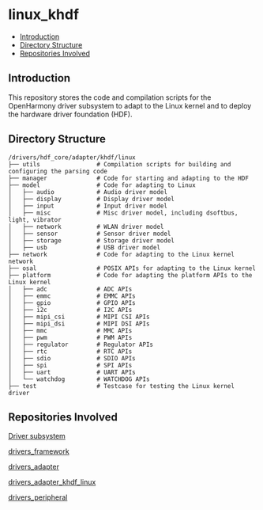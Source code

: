 # linux\_khdf<a name="EN-US_TOPIC_0000001078489630"></a>

-   [Introduction](#section11660541593)
-   [Directory Structure](#section161941989596)
-   [Repositories Involved](#section1371113476307)

## Introduction<a name="section11660541593"></a>

This repository stores the code and compilation scripts for the OpenHarmony driver subsystem to adapt to the Linux kernel and to deploy the hardware driver foundation \(HDF\).

## Directory Structure<a name="section161941989596"></a>

```
/drivers/hdf_core/adapter/khdf/linux
├── utils                # Compilation scripts for building and configuring the parsing code
├── manager              # Code for starting and adapting to the HDF
├── model                # Code for adapting to Linux
│   ├── audio            # Audio driver model
│   ├── display          # Display driver model
│   ├── input            # Input driver model
│   ├── misc             # Misc driver model, including dsoftbus, light, vibrator
│   ├── network          # WLAN driver model
│   ├── sensor           # Sensor driver model
│   ├── storage          # Storage driver model
│   ├── usb              # USB driver model
├── network              # Code for adapting to the Linux kernel network
├── osal                 # POSIX APIs for adapting to the Linux kernel
├── platform             # Code for adapting the platform APIs to the Linux kernel
│   ├── adc              # ADC APIs
│   ├── emmc             # EMMC APIs
│   ├── gpio             # GPIO APIs
│   ├── i2c              # I2C APIs
│   ├── mipi_csi         # MIPI CSI APIs
│   ├── mipi_dsi         # MIPI DSI APIs
│   ├── mmc              # MMC APIs
│   ├── pwm              # PWM APIs
│   ├── regulator        # Regulator APIs
│   ├── rtc              # RTC APIs
│   ├── sdio             # SDIO APIs
│   ├── spi              # SPI APIs
│   ├── uart             # UART APIs
│   └── watchdog         # WATCHDOG APIs
├── test                 # Testcase for testing the Linux kernel driver
```

## Repositories Involved<a name="section1371113476307"></a>

[Driver subsystem](https://gitee.com/openharmony/docs/blob/master/en/readme/driver.md)

[drivers\_framework](https://gitee.com/openharmony/drivers_framework/blob/master/README.md)

[drivers\_adapter](https://gitee.com/openharmony/drivers_adapter/blob/master/README.md)

[drivers\_adapter\_khdf\_linux](https://gitee.com/openharmony/drivers_adapter_khdf_linux/blob/master/README.md)

[drivers\_peripheral](https://gitee.com/openharmony/drivers_peripheral/blob/master/README.md)

